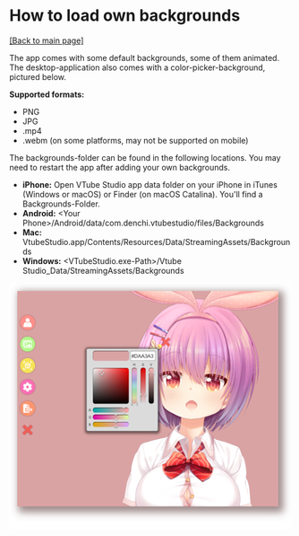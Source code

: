 # How to load own backgrounds

[\[Back to main page\]](https://denchisoft.github.io/)

The app comes with some default backgrounds, some of them animated. The desktop-application also comes with a color-picker-background, pictured below.

__Supported formats:__
- PNG
- JPG
- .mp4
- .webm (on some platforms, may not be supported on mobile)

The backgrounds-folder can be found in the following locations. You may need to restart the app after adding your own backgrounds.

- **iPhone:** Open VTube Studio app data folder on your iPhone in iTunes (Windows or macOS) or Finder (on macOS Catalina). You'll find a Backgrounds-Folder.
- **Android:** \<Your Phone\>/Android/data/com.denchi.vtubestudio/files/Backgrounds
- **Mac:** VtubeStudio.app/Contents/Resources/Data/StreamingAssets/Backgrounds
- **Windows:** \<VTubeStudio.exe-Path\>/Vtube Studio_Data/StreamingAssets/Backgrounds

![Color Picker BG](../images/vts_doc_screenshots/screenshot_color_picker.png "Color Picker BG")




